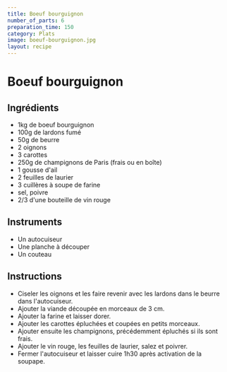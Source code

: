 ```yaml
---
title: Boeuf bourguignon
number_of_parts: 6
preparation_time: 150
category: Plats
image: boeuf-bourguignon.jpg
layout: recipe
---
```

# Boeuf bourguignon

## Ingrédients

- 1kg de boeuf bourguignon
- 100g de lardons fumé
- 50g de beurre
- 2 oignons
- 3 carottes
- 250g de champignons de Paris (frais ou en boîte)
- 1 gousse d'ail
- 2 feuilles de laurier
- 3 cuillères à soupe de farine
- sel, poivre
- 2/3 d'une bouteille de vin rouge

## Instruments

- Un autocuiseur
- Une planche à découper
- Un couteau

## Instructions

- Ciseler les oignons et les faire revenir avec les lardons dans le beurre dans l'autocuiseur.
- Ajouter la viande découpée en morceaux de 3 cm.
- Ajouter la farine et laisser dorer.
- Ajouter les carottes épluchées et coupées en petits morceaux.
- Ajouter ensuite les champignons, précédemment épluchés si ils sont frais.
- Ajouter le vin rouge, les feuilles de laurier, salez et poivrer.
- Fermer l'autocuiseur et laisser cuire 1h30 après activation de la soupape.
